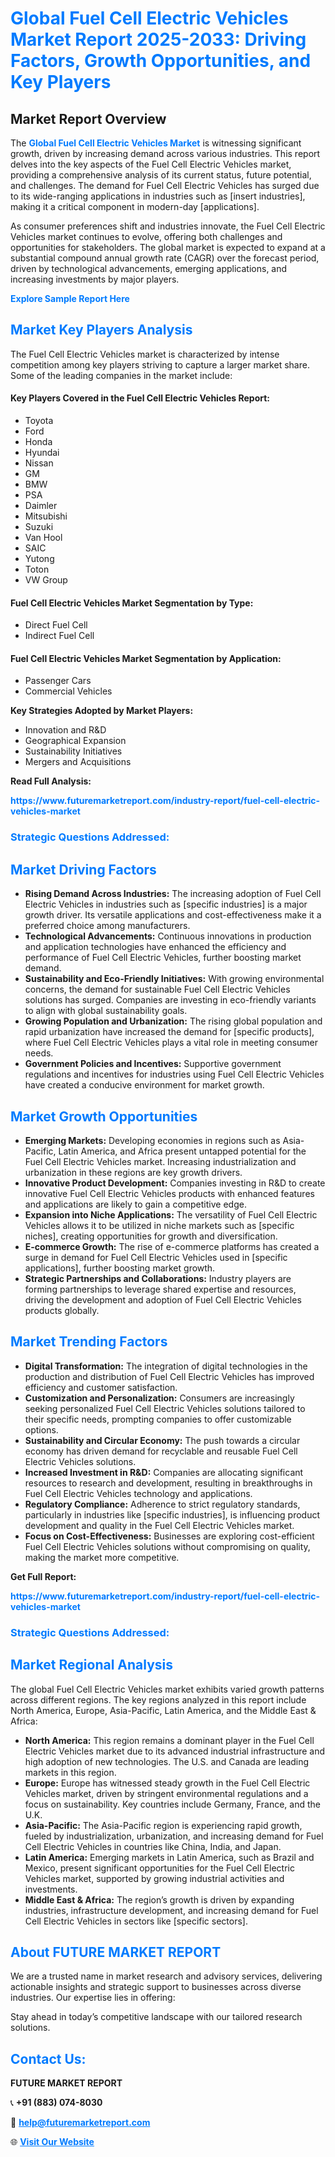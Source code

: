 <h1 style="color: #007BFF;">Global Fuel Cell Electric Vehicles Market Report 2025-2033: Driving Factors, Growth Opportunities, and Key Players</h1>

<section id="overview">
<h2>Market Report Overview</h2>
<p>The <a href="https://www.futuremarketreport.com/industry-report/fuel-cell-electric-vehicles-market" style="color: #007BFF; text-decoration: none;"><strong>Global Fuel Cell Electric Vehicles Market</strong></a> is witnessing significant growth, driven by increasing demand across various industries. This report delves into the key aspects of the Fuel Cell Electric Vehicles market, providing a comprehensive analysis of its current status, future potential, and challenges. The demand for Fuel Cell Electric Vehicles has surged due to its wide-ranging applications in industries such as [insert industries], making it a critical component in modern-day [applications].</p>
<p>As consumer preferences shift and industries innovate, the Fuel Cell Electric Vehicles market continues to evolve, offering both challenges and opportunities for stakeholders. The global market is expected to expand at a substantial compound annual growth rate (CAGR) over the forecast period, driven by technological advancements, emerging applications, and increasing investments by major players.</p>
</section>

<section id="overview">
<p><a href="https://www.futuremarketreport.com/request-sample/reportId=88365" style="color: #007BFF; text-decoration: none;"><strong>Explore Sample Report Here</strong></a></p>
</section>

<section id="key-players">
<h2 style="color: #007BFF;">Market Key Players Analysis</h2>
<p>The Fuel Cell Electric Vehicles market is characterized by intense competition among key players striving to capture a larger market share. Some of the leading companies in the market include:</p>
<h4>Key Players Covered in the Fuel Cell Electric Vehicles Report:</h4>
<ul><li>Toyota</li><li>Ford</li><li>Honda</li><li>Hyundai</li><li>Nissan</li><li>GM</li><li>BMW</li><li>PSA</li><li>Daimler</li><li>Mitsubishi</li><li>Suzuki</li><li>Van Hool</li><li>SAIC</li><li>Yutong</li><li>Toton</li><li>VW Group</li></ul>
<h4>Fuel Cell Electric Vehicles Market Segmentation by Type:</h4>
<ul><li>Direct Fuel Cell</li><li>Indirect Fuel Cell</li></ul>

<h4>Fuel Cell Electric Vehicles Market Segmentation by Application:</h4>
<ul><li>Passenger Cars</li><li>Commercial Vehicles</li></ul>
<p><strong>Key Strategies Adopted by Market Players:</strong></p>
<ul>
<li>Innovation and R&D</li>
<li>Geographical Expansion</li>
<li>Sustainability Initiatives</li>
<li>Mergers and Acquisitions</li>
</ul>
</section>

<section>
<p><strong>Read Full Analysis: </strong></p><a href="https://www.futuremarketreport.com/industry-report/fuel-cell-electric-vehicles-market" style="color: #007BFF; text-decoration: none;"><strong>https://www.futuremarketreport.com/industry-report/fuel-cell-electric-vehicles-market</strong></a>
<h3 style="color: #007BFF;">Strategic Questions Addressed:</h3>
</section>

<section id="driving-factors">
<h2 style="color: #007BFF;">Market Driving Factors</h2>
<ul>
<li><strong>Rising Demand Across Industries:</strong> The increasing adoption of Fuel Cell Electric Vehicles in industries such as [specific industries] is a major growth driver. Its versatile applications and cost-effectiveness make it a preferred choice among manufacturers.</li>
<li><strong>Technological Advancements:</strong> Continuous innovations in production and application technologies have enhanced the efficiency and performance of Fuel Cell Electric Vehicles, further boosting market demand.</li>
<li><strong>Sustainability and Eco-Friendly Initiatives:</strong> With growing environmental concerns, the demand for sustainable Fuel Cell Electric Vehicles solutions has surged. Companies are investing in eco-friendly variants to align with global sustainability goals.</li>
<li><strong>Growing Population and Urbanization:</strong> The rising global population and rapid urbanization have increased the demand for [specific products], where Fuel Cell Electric Vehicles plays a vital role in meeting consumer needs.</li>
<li><strong>Government Policies and Incentives:</strong> Supportive government regulations and incentives for industries using Fuel Cell Electric Vehicles have created a conducive environment for market growth.</li>
</ul>
</section>

<section id="growth-opportunities">
<h2 style="color: #007BFF;">Market Growth Opportunities</h2>
<ul>
<li><strong>Emerging Markets:</strong> Developing economies in regions such as Asia-Pacific, Latin America, and Africa present untapped potential for the Fuel Cell Electric Vehicles market. Increasing industrialization and urbanization in these regions are key growth drivers.</li>
<li><strong>Innovative Product Development:</strong> Companies investing in R&D to create innovative Fuel Cell Electric Vehicles products with enhanced features and applications are likely to gain a competitive edge.</li>
<li><strong>Expansion into Niche Applications:</strong> The versatility of Fuel Cell Electric Vehicles allows it to be utilized in niche markets such as [specific niches], creating opportunities for growth and diversification.</li>
<li><strong>E-commerce Growth:</strong> The rise of e-commerce platforms has created a surge in demand for Fuel Cell Electric Vehicles used in [specific applications], further boosting market growth.</li>
<li><strong>Strategic Partnerships and Collaborations:</strong> Industry players are forming partnerships to leverage shared expertise and resources, driving the development and adoption of Fuel Cell Electric Vehicles products globally.</li>
</ul>
</section>

<section id="trending-factors">
<h2 style="color: #007BFF;">Market Trending Factors</h2>
<ul>
<li><strong>Digital Transformation:</strong> The integration of digital technologies in the production and distribution of Fuel Cell Electric Vehicles has improved efficiency and customer satisfaction.</li>
<li><strong>Customization and Personalization:</strong> Consumers are increasingly seeking personalized Fuel Cell Electric Vehicles solutions tailored to their specific needs, prompting companies to offer customizable options.</li>
<li><strong>Sustainability and Circular Economy:</strong> The push towards a circular economy has driven demand for recyclable and reusable Fuel Cell Electric Vehicles solutions.</li>
<li><strong>Increased Investment in R&D:</strong> Companies are allocating significant resources to research and development, resulting in breakthroughs in Fuel Cell Electric Vehicles technology and applications.</li>
<li><strong>Regulatory Compliance:</strong> Adherence to strict regulatory standards, particularly in industries like [specific industries], is influencing product development and quality in the Fuel Cell Electric Vehicles market.</li>
<li><strong>Focus on Cost-Effectiveness:</strong> Businesses are exploring cost-efficient Fuel Cell Electric Vehicles solutions without compromising on quality, making the market more competitive.</li>
</ul>
</section>

<section>
<p><strong>Get Full Report: </strong></p><a href="https://www.futuremarketreport.com/industry-report/fuel-cell-electric-vehicles-market" style="color: #007BFF; text-decoration: none;"><strong>https://www.futuremarketreport.com/industry-report/fuel-cell-electric-vehicles-market</strong></a>
<h3 style="color: #007BFF;">Strategic Questions Addressed:</h3>
</section>


<section id="regional-analysis">
<h2 style="color: #007BFF;">Market Regional Analysis</h2>
<p>The global Fuel Cell Electric Vehicles market exhibits varied growth patterns across different regions. The key regions analyzed in this report include North America, Europe, Asia-Pacific, Latin America, and the Middle East & Africa:</p>
<ul>
<li><strong>North America:</strong> This region remains a dominant player in the Fuel Cell Electric Vehicles market due to its advanced industrial infrastructure and high adoption of new technologies. The U.S. and Canada are leading markets in this region.</li>
<li><strong>Europe:</strong> Europe has witnessed steady growth in the Fuel Cell Electric Vehicles market, driven by stringent environmental regulations and a focus on sustainability. Key countries include Germany, France, and the U.K.</li>
<li><strong>Asia-Pacific:</strong> The Asia-Pacific region is experiencing rapid growth, fueled by industrialization, urbanization, and increasing demand for Fuel Cell Electric Vehicles in countries like China, India, and Japan.</li>
<li><strong>Latin America:</strong> Emerging markets in Latin America, such as Brazil and Mexico, present significant opportunities for the Fuel Cell Electric Vehicles market, supported by growing industrial activities and investments.</li>
<li><strong>Middle East & Africa:</strong> The region’s growth is driven by expanding industries, infrastructure development, and increasing demand for Fuel Cell Electric Vehicles in sectors like [specific sectors].</li>
</ul>
</section>

<footer>
<h2 style="color: #007BFF;">About FUTURE MARKET REPORT</h2>
<p>We are a trusted name in market research and advisory services, delivering actionable insights and strategic support to businesses across diverse industries. Our expertise lies in offering:</p>

<p>Stay ahead in today’s competitive landscape with our tailored research solutions.</p>

<h2 style="color: #007BFF;">Contact Us:</h2>
<p><strong>FUTURE MARKET REPORT</strong></p>
<p>📞 <strong>+91 (883) 074-8030</strong></p>
<p>📧 <strong><a href="mailto:help@futuremarketreport.com" style="color: #007BFF;">help@futuremarketreport.com</a></strong></p>
<p>🌐 <strong><a href="https://www.futuremarketreport.com/" style="color: #007BFF;">Visit Our Website</a></strong></p>
</footer>